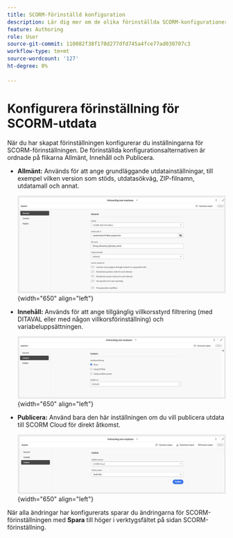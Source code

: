 ```yaml
---
title: SCORM-förinställd konfiguration
description: Lär dig mer om de olika förinställda SCORM-konfigurationerna i utbildningsmaterialet
feature: Authoring
role: User
source-git-commit: 110082f38f170d277dfd745a4fce77ad030707c3
workflow-type: tm+mt
source-wordcount: '127'
ht-degree: 0%

---
```


# Konfigurera förinställning för SCORM-utdata

När du har skapat förinställningen konfigurerar du inställningarna för SCORM-förinställningen. De förinställda konfigurationsalternativen är ordnade på flikarna Allmänt, Innehåll och Publicera.

- **Allmänt:** Används för att ange grundläggande utdatainställningar, till exempel vilken version som stöds, utdatasökväg, ZIP-filnamn, utdatamall och annat.

  ![](assets/scorm-general-tab.png){width="650" align="left"}

- **Innehåll:** Används för att ange tillgänglig villkorsstyrd filtrering (med DITAVAL eller med någon villkorsförinställning) och variabeluppsättningen.

  ![](assets/scorm-content-tab.png){width="650" align="left"}

- **Publicera:** Använd bara den här inställningen om du vill publicera utdata till SCORM Cloud för direkt åtkomst.

  ![](assets/scorm-publish-tab.png){width="650" align="left"}

När alla ändringar har konfigurerats sparar du ändringarna för SCORM-förinställningen med **Spara** till höger i verktygsfältet på sidan SCORM-förinställning.


